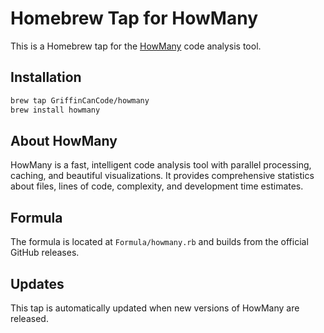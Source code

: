 # Homebrew Tap for HowMany

This is a Homebrew tap for the [HowMany](https://github.com/GriffinCanCode/howmany) code analysis tool.

## Installation

```bash
brew tap GriffinCanCode/howmany
brew install howmany
```

## About HowMany

HowMany is a fast, intelligent code analysis tool with parallel processing, caching, and beautiful visualizations. It provides comprehensive statistics about files, lines of code, complexity, and development time estimates.

## Formula

The formula is located at `Formula/howmany.rb` and builds from the official GitHub releases.

## Updates

This tap is automatically updated when new versions of HowMany are released.
